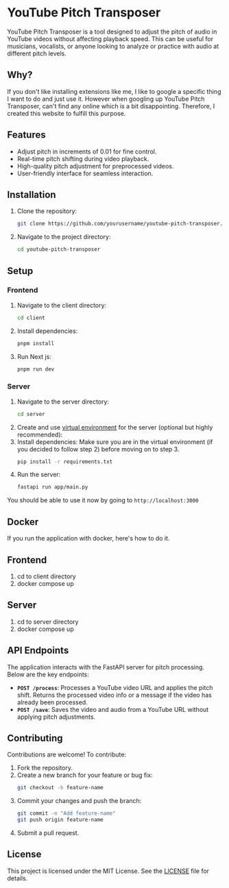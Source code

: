# YouTube Pitch Transposer

YouTube Pitch Transposer is a tool designed to adjust the pitch of audio in YouTube videos without affecting playback speed. This can be useful for musicians, vocalists, or anyone looking to analyze or practice with audio at different pitch levels.

## Why?
If you don't like installing extensions like me, I like to google a specific thing I want to do and just use it.
However when googling up YouTube Pitch Transposer, can't find any online which is a bit disappointing.
Therefore, I created this website to fulfill this purpose.  

## Features

- Adjust pitch in increments of 0.01 for fine control.
- Real-time pitch shifting during video playback.
- High-quality pitch adjustment for preprocessed videos.
- User-friendly interface for seamless interaction.

## Installation

1. Clone the repository:
   ```bash
   git clone https://github.com/yourusername/youtube-pitch-transposer.git
   ```
2. Navigate to the project directory:
   ```bash
   cd youtube-pitch-transposer
   ```

## Setup
### Frontend
1. Navigate to the client directory:
   ```bash
   cd client
   ```
2. Install dependencies:
   ```bash
   pnpm install
   ```
3. Run Next js:
   ```bash
   pnpm run dev
   ```

### Server
1. Navigate to the server directory:
   ```bash
   cd server
   ```
2. Create and use [virtual environment](https://docs.python.org/3/tutorial/venv.html) for the server (optional but highly recommended):
3. Install dependencies:
  Make sure you are in the virtual environment (if you decided to follow step 2) before moving on to step 3.
   ```bash
   pip install -r requirements.txt
   ```
4. Run the server:
   ```bash
   fastapi run app/main.py
   ```
You should be able to use it now by going to `http://localhost:3000`


## Docker
If you run the application with docker, here's how to do it.
## Frontend
1. cd to client directory
2. docker compose up

## Server
1. cd to server directory
2. docker compose up

## API Endpoints

The application interacts with the FastAPI server for pitch processing. Below are the key endpoints:

- **`POST /process`**: Processes a YouTube video URL and applies the pitch shift. Returns the processed video info or a message if the video has already been processed.
- **`POST /save`**: Saves the video and audio from a YouTube URL without applying pitch adjustments.

## Contributing

Contributions are welcome! To contribute:

1. Fork the repository.
2. Create a new branch for your feature or bug fix:
   ```bash
   git checkout -b feature-name
   ```
3. Commit your changes and push the branch:
   ```bash
   git commit -m "Add feature-name"
   git push origin feature-name
   ```
4. Submit a pull request.

## License

This project is licensed under the MIT License. See the [LICENSE](LICENSE) file for details.
